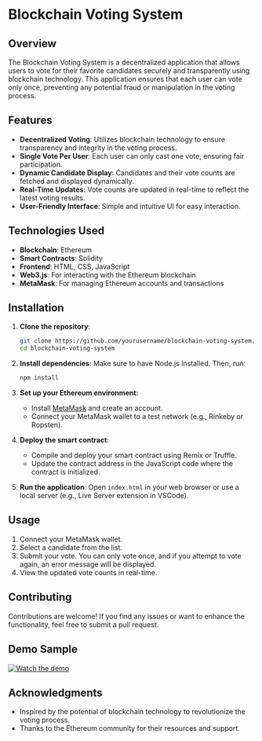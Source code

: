 # Blockchain Voting System

## Overview

The Blockchain Voting System is a decentralized application that allows users to vote for their favorite candidates securely and transparently using blockchain technology. This application ensures that each user can vote only once, preventing any potential fraud or manipulation in the voting process.

## Features

- **Decentralized Voting**: Utilizes blockchain technology to ensure transparency and integrity in the voting process.
- **Single Vote Per User**: Each user can only cast one vote, ensuring fair participation.
- **Dynamic Candidate Display**: Candidates and their vote counts are fetched and displayed dynamically.
- **Real-Time Updates**: Vote counts are updated in real-time to reflect the latest voting results.
- **User-Friendly Interface**: Simple and intuitive UI for easy interaction.

## Technologies Used

- **Blockchain**: Ethereum
- **Smart Contracts**: Solidity
- **Frontend**: HTML, CSS, JavaScript
- **Web3.js**: For interacting with the Ethereum blockchain
- **MetaMask**: For managing Ethereum accounts and transactions

## Installation

1. **Clone the repository**:
   ```bash
   git clone https://github.com/yourusername/blockchain-voting-system.git
   cd blockchain-voting-system
   ```

2. **Install dependencies**:
   Make sure to have Node.js installed. Then, run:
   ```bash
   npm install
   ```

3. **Set up your Ethereum environment**:
   - Install [MetaMask](https://metamask.io/) and create an account.
   - Connect your MetaMask wallet to a test network (e.g., Rinkeby or Ropsten).

4. **Deploy the smart contract**:
   - Compile and deploy your smart contract using Remix or Truffle.
   - Update the contract address in the JavaScript code where the contract is initialized.

5. **Run the application**:
   Open `index.html` in your web browser or use a local server (e.g., Live Server extension in VSCode).

## Usage

1. Connect your MetaMask wallet.
2. Select a candidate from the list.
3. Submit your vote. You can only vote once, and if you attempt to vote again, an error message will be displayed.
4. View the updated vote counts in real-time.

## Contributing

Contributions are welcome! If you find any issues or want to enhance the functionality, feel free to submit a pull request.

## Demo Sample
[![Watch the demo](https://img.youtube.com/vi/VIDEO_ID/0.jpg)](https://www.youtube.com/watch?v=VIDEO_ID)

## Acknowledgments

- Inspired by the potential of blockchain technology to revolutionize the voting process.
- Thanks to the Ethereum community for their resources and support.
